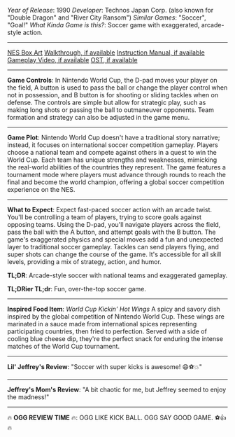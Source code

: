 *Year of Release*: 1990
*Developer*: Technos Japan Corp. (also known for "Double Dragon" and "River City Ransom")
*Similar Games*: "Soccer", "Goal!"
*What Kinda Game is this?*: Soccer game with exaggerated, arcade-style action.

---
[NES Box Art](https://www.google.com/search?tbm=isch&q=NES+Box+Art+Nintendo+World+Cup) 
[Walkthrough, if available](https://www.google.com/search?q=Walkthrough+NES+Nintendo+World+Cup)
[Instruction Manual, if available](https://www.google.com/search?q=NES+Instruction+Manual+Nintendo+World+Cup)
[Gameplay Video, if available](https://www.youtube.com/results?search_query=gameplay+NES+Nintendo+World+Cup) 
[OST, if available](https://www.youtube.com/results?search_query=gameplay+NES+Nintendo+World+Cup+OST)

- - -
**Game Controls**:
In Nintendo World Cup, the D-pad moves your player on the field, A button is used to pass the ball or change the player control when not in possession, and B button is for shooting or sliding tackles when on defense. The controls are simple but allow for strategic play, such as making long shots or passing the ball to outmaneuver opponents. Team formation and strategy can also be adjusted in the game menu.

- - -
**Game Plot**: 
Nintendo World Cup doesn't have a traditional story narrative; instead, it focuses on international soccer competition gameplay. Players choose a national team and compete against others in a quest to win the World Cup. Each team has unique strengths and weaknesses, mimicking the real-world abilities of the countries they represent. The game features a tournament mode where players must advance through rounds to reach the final and become the world champion, offering a global soccer competition experience on the NES.

- - -
**What to Expect**: 
Expect fast-paced soccer action with an arcade twist. You'll be controlling a team of players, trying to score goals against opposing teams. Using the D-pad, you'll navigate players across the field, pass the ball with the A button, and attempt goals with the B button. The game's exaggerated physics and special moves add a fun and unexpected layer to traditional soccer gameplay. Tackles can send players flying, and super shots can change the course of the game. It's accessible for all skill levels, providing a mix of strategy, action, and humor.

**TL;DR**:
Arcade-style soccer with national teams and exaggerated gameplay.

**TL;DRier TL;dr**: 
Fun, over-the-top soccer game.

---
**Inspired Food Item**: *World Cup Kickin' Hot Wings*
A spicy and savory dish inspired by the global competition of Nintendo World Cup. These wings are marinated in a sauce made from international spices representing participating countries, then fried to perfection. Served with a side of cooling blue cheese dip, they're the perfect snack for enduring the intense matches of the World Cup tournament.

---
**Lil' Jeffrey's Review**: "Soccer with super kicks is awesome! 😄⚽💥"

---
**Jeffrey's Mom's Review**: "A bit chaotic for me, but Jeffrey seemed to enjoy the madness!"

---
🔥 **OGG REVIEW TIME** 🔥: OGG LIKE KICK BALL. OGG SAY GOOD GAME. ⚽👍🔥